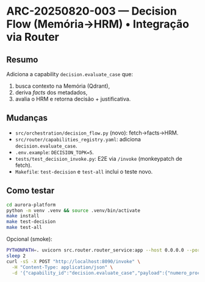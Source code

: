 # ARC-20250820-003 — Decision Flow (Memória→HRM) • Integração via Router

## Resumo
Adiciona a capability `decision.evaluate_case` que:
1) busca contexto na Memória (Qdrant),
2) deriva *facts* dos metadados,
3) avalia o HRM e retorna decisão + justificativa.

## Mudanças
- `src/orchestration/decision_flow.py` (novo): fetch→facts→HRM.
- `src/router/capabilities_registry.yaml`: adiciona `decision.evaluate_case`.
- `.env.example`: `DECISION_TOPK=5`.
- `tests/test_decision_invoke.py`: E2E via `/invoke` (monkeypatch de fetch).
- `Makefile`: `test-decision` e `test-all` inclui o teste novo.

## Como testar
```bash
cd aurora-platform
python -m venv .venv && source .venv/bin/activate
make install
make test-decision
make test-all
```

Opcional (smoke):

```bash
PYTHONPATH=. uvicorn src.router.router_service:app --host 0.0.0.0 --port 8090 --workers 1 &
sleep 2
curl -sS -X POST "http://localhost:8090/invoke" \
  -H "Content-Type: application/json" \
  -d '{"capability_id":"decision.evaluate_case","payload":{"numero_processo":"0000000-00.0000.0.00.0000","top_k":5},"timeout_ms":3000}'
```
